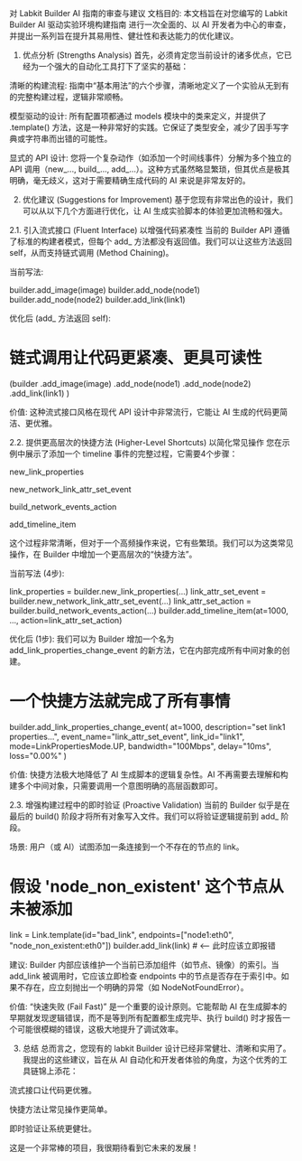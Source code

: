 对 Labkit Builder AI 指南的审查与建议
文档目的: 本文档旨在对您编写的 Labkit Builder AI 驱动实验环境构建指南 进行一次全面的、以 AI 开发者为中心的审查，并提出一系列旨在提升其易用性、健壮性和表达能力的优化建议。

1. 优点分析 (Strengths Analysis)
首先，必须肯定您当前设计的诸多优点，它已经为一个强大的自动化工具打下了坚实的基础：

清晰的构建流程: 指南中“基本用法”的六个步骤，清晰地定义了一个实验从无到有的完整构建过程，逻辑非常顺畅。

模型驱动的设计: 所有配置项都通过 models 模块中的类来定义，并提供了 .template() 方法，这是一种非常好的实践。它保证了类型安全，减少了因手写字典或字符串而出错的可能性。

显式的 API 设计: 您将一个复杂动作（如添加一个时间线事件）分解为多个独立的 API 调用（new_..., build_..., add_...）。这种方式虽然略显繁琐，但其优点是极其明确，毫无歧义，这对于需要精确生成代码的 AI 来说是非常友好的。

2. 优化建议 (Suggestions for Improvement)
基于您现有非常出色的设计，我们可以从以下几个方面进行优化，让 AI 生成实验脚本的体验更加流畅和强大。

2.1. 引入流式接口 (Fluent Interface) 以增强代码紧凑性
当前的 Builder API 遵循了标准的构建者模式，但每个 add_ 方法都没有返回值。我们可以让这些方法返回 self，从而支持链式调用 (Method Chaining)。

当前写法:

builder.add_image(image)
builder.add_node(node1)
builder.add_node(node2)
builder.add_link(link1)

优化后 (add_ 方法返回 self):

# 链式调用让代码更紧凑、更具可读性
(builder
    .add_image(image)
    .add_node(node1)
    .add_node(node2)
    .add_link(link1)
)

价值: 这种流式接口风格在现代 API 设计中非常流行，它能让 AI 生成的代码更简洁、更优雅。

2.2. 提供更高层次的快捷方法 (Higher-Level Shortcuts) 以简化常见操作
您在示例中展示了添加一个 timeline 事件的完整过程，它需要4个步骤：

new_link_properties

new_network_link_attr_set_event

build_network_events_action

add_timeline_item

这个过程非常清晰，但对于一个高频操作来说，它有些繁琐。我们可以为这类常见操作，在 Builder 中增加一个更高层次的“快捷方法”。

当前写法 (4步):

link_properties = builder.new_link_properties(...)
link_attr_set_event = builder.new_network_link_attr_set_event(...)
link_attr_set_action = builder.build_network_events_action(...)
builder.add_timeline_item(at=1000, ..., action=link_attr_set_action)

优化后 (1步):
我们可以为 Builder 增加一个名为 add_link_properties_change_event 的新方法，它在内部完成所有中间对象的创建。

# 一个快捷方法就完成了所有事情
builder.add_link_properties_change_event(
    at=1000,
    description="set link1 properties...",
    event_name="link_attr_set_event",
    link_id="link1",
    mode=LinkPropertiesMode.UP,
    bandwidth="100Mbps",
    delay="10ms",
    loss="0.00%"
)

价值: 快捷方法极大地降低了 AI 生成脚本的逻辑复杂性。AI 不再需要去理解和构建多个中间对象，只需要调用一个意图明确的高层函数即可。

2.3. 增强构建过程中的即时验证 (Proactive Validation)
当前的 Builder 似乎是在最后的 build() 阶段才将所有对象写入文件。我们可以将验证逻辑提前到 add_ 阶段。

场景: 用户（或 AI）试图添加一条连接到一个不存在的节点的 link。

# 假设 'node_non_existent' 这个节点从未被添加
link = Link.template(id="bad_link", endpoints=["node1:eth0", "node_non_existent:eth0"])
builder.add_link(link) # <-- 此时应该立即报错

建议: Builder 内部应该维护一个当前已添加组件（如节点、镜像）的索引。当 add_link 被调用时，它应该立即检查 endpoints 中的节点是否存在于索引中。如果不存在，应立刻抛出一个明确的异常（如 NodeNotFoundError）。

价值: “快速失败 (Fail Fast)” 是一个重要的设计原则。它能帮助 AI 在生成脚本的早期就发现逻辑错误，而不是等到所有配置都生成完毕、执行 build() 时才报告一个可能很模糊的错误，这极大地提升了调试效率。

3. 总结
总而言之，您现有的 labkit Builder 设计已经非常健壮、清晰和实用了。我提出的这些建议，旨在从 AI 自动化和开发者体验的角度，为这个优秀的工具链锦上添花：

流式接口让代码更优雅。

快捷方法让常见操作更简单。

即时验证让系统更健壮。

这是一个非常棒的项目，我很期待看到它未来的发展！